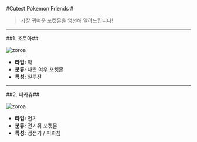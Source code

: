 #Cutest Pokemon Friends #
>가장 귀여운 포켓몬을 엄선해 알려드립니다!

----------
##1. 조로아##

![zoroa](http://vignette3.wikia.nocookie.net/pokemon/images/6/6b/570%EC%A1%B0%EB%A1%9C%EC%95%84.png/revision/latest?cb=20101121082638&path-prefix=ko)
* **타입:** 악
* **분류:** 나쁜 여우 포켓몬
* **특성:** 일루전

---
##2. 피카츄##

![zoroa](http://vignette1.wikia.nocookie.net/pokemon/images/b/b1/025%ED%94%BC%EC%B9%B4%EC%B8%84.png/revision/latest?cb=20141116065002&path-prefix=ko)
* **타입:** 전기
* **분류:** 전기쥐 포켓몬
* **특성:** 정전기 / 피뢰침


